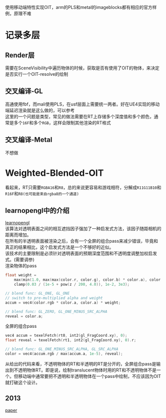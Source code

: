 使用移动端特性实现OIT，arm的PLS和metal的imageblocks都有相应的官方样例，原理不难
# 记录多层
## Render层
需要在SceneVisibility中遍历物体的时候，获取是否有使用了OIT的物体，来决定是否实行一个OIT-resolve的绘制
## 交叉编译-GL
高通使用fbf，而mali使用PLS，在usf层面上需要统一两者。好在UE4实现的移动端延迟渲染就是这么做的，可以参考  
这里的一个问题是类型，常见的做法需要在RT上存储多个深度值和多个颜色，通常是多个`16F`和多个`RGB`，这样会限制其他渲染的RT格式
## 交叉编译-Metal
不想做  
# Weighted-Blended-OIT
看起来，RT只需要`RGBA16`和`R8`，总的来说更容易和游戏相符，分解成`R11G11B10`和`R16F`和`R8(也可能是来自rgba8的一个通道)`   
## learnopengl中的介绍
[learnopengl](https://learnopengl.com/Guest-Articles/2020/OIT/Weighted-Blended)  
该算法对透明表面之间的相互遮挡因子强加了一种启发式方法，该因子随距相机的距离而增加。  
在所有的半透明表面被渲染之后，会有一个全屏的组合pass来减少错误，毕竟和真正的结果相比，这个启发式方法是一个不够好的近似。  
该技术的主要限制是必须针对透明表面的预期深度范围和不透明度调整加权启发式。(需要调参)  
渲染物体的pass  
```cpp
float weight =
    max(min(1.0, max(max(color.r, color.g), color.b) * color.a), color.a) *
    clamp(0.03 / (1e-5 + pow(z / 200, 4.0)), 1e-2, 3e3);

// blend func: GL_ONE, GL_ONE
// switch to pre-multiplied alpha and weight
accum = vec4(color.rgb * color.a, color.a) * weight;

// blend func: GL_ZERO, GL_ONE_MINUS_SRC_ALPHA
reveal = color.a;
```  
全屏的组合pass
```cpp
vec4 accum = texelFetch(rt0, int2(gl_FragCoord.xy), 0);
float reveal = texelFetch(rt1, int2(gl_FragCoord.xy), 0).r;

// blend func: GL_ONE_MINUS_SRC_ALPHA, GL_SRC_ALPHA
color = vec4(accum.rgb / max(accum.a, 1e-5), reveal);
```  
从给出的代码来看，不透明物体的RT和半透明的RT是分开的，全屏组合pass是输出到不透明物体RT。即是说，绘制translucent物体时用的RT和不透明物体不是一个。但移动端中通常要把不透明和半透明物体在一个pass中绘制，不应该因为OIT就打破这个设计。  


## 2013
[paper](http://jcgt.org/published/0002/02/09/)  
